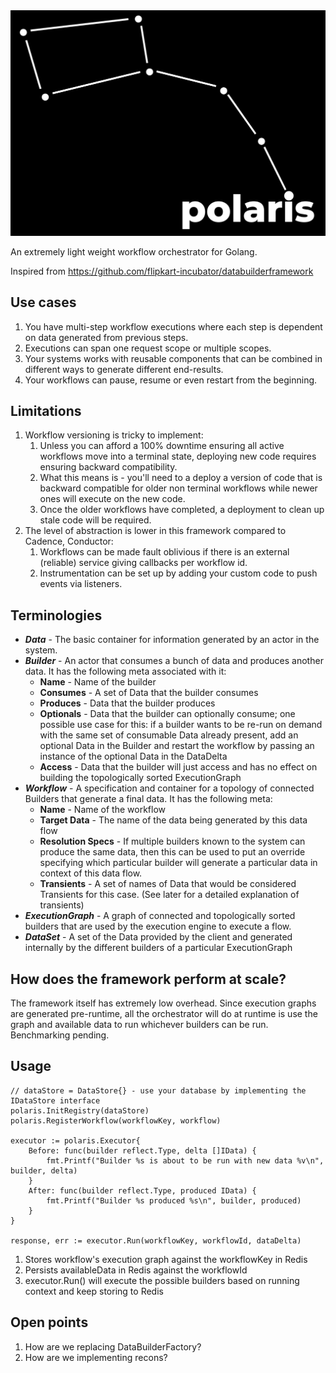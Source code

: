<img src="https://raw.githubusercontent.com/harshadmanglani/Assets/master/Polaris.jpg">

An extremely light weight workflow orchestrator for Golang.

Inspired from https://github.com/flipkart-incubator/databuilderframework
   
## Use cases
1. You have multi-step workflow executions where each step is dependent on data generated from previous steps.
2. Executions can span one request scope or multiple scopes.
3. Your systems works with reusable components that can be combined in different ways to generate different end-results.
4. Your workflows can pause, resume or even restart from the beginning.

## Limitations
1. Workflow versioning is tricky to implement:
   1. Unless you can afford a 100% downtime ensuring all active workflows move into a terminal state, deploying new code requires ensuring backward compatibility.
   2. What this means is - you'll need to a deploy a version of code that is backward compatible for older non terminal workflows while newer ones will execute on the new code.
   3. Once the older workflows have completed, a deployment to clean up stale code will be required.
2. The level of abstraction is lower in this framework compared to Cadence, Conductor:
   1. Workflows can be made fault oblivious if there is an external (reliable) service giving callbacks per workflow id.
   2. Instrumentation can be set up by adding your custom code to push events via listeners.

## Terminologies

* _**Data**_ - The basic container for information generated by an actor in the system.
* _**Builder**_ - An actor that consumes a bunch of data and produces another data. It has the following meta associated with it:
    * **Name** - Name of the builder
    * **Consumes** - A set of Data that the builder consumes
    * **Produces** - Data that the builder produces
    * **Optionals** - Data that the builder can optionally consume; one possible use case for this: if a builder wants to be re-run on demand with the same set of consumable Data already present, add an optional Data in the Builder and restart the workflow by passing an instance of the optional Data in the DataDelta
    * **Access** - Data that the builder will just access and has no effect on building the topologically sorted ExecutionGraph
* _**Workflow**_ - A specification and container for a topology of connected Builders that generate a final data. It has the following meta:
    * **Name** - Name of the workflow
    * **Target Data** - The name of the data being generated by this data flow
    * **Resolution Specs** - If multiple builders known to the system can produce the same data, then this can be used to put an override specifying which particular builder will generate a particular data in context of this data flow.
    * **Transients** - A set of names of Data that would be considered Transients for this case. (See later for a detailed explanation of transients)
* _**ExecutionGraph**_ - A graph of connected and topologically sorted builders that are used by the execution engine to execute a flow. 
* _**DataSet**_ - A set of the Data provided by the client and generated internally by the different builders of a particular ExecutionGraph

## How does the framework perform at scale?
The framework itself has extremely low overhead. Since execution graphs are generated pre-runtime, all the orchestrator will do at runtime is use the graph and available data to run whichever builders can be run. Benchmarking pending.

## Usage

```
// dataStore = DataStore{} - use your database by implementing the IDataStore interface
polaris.InitRegistry(dataStore)
polaris.RegisterWorkflow(workflowKey, workflow)

executor := polaris.Executor{
	Before: func(builder reflect.Type, delta []IData) {
        fmt.Printf("Builder %s is about to be run with new data %v\n", builder, delta)
    }
	After: func(builder reflect.Type, produced IData) {
        fmt.Printf("Builder %s produced %s\n", builder, produced)
    }
}

response, err := executor.Run(workflowKey, workflowId, dataDelta)
```

1. Stores workflow's execution graph against the workflowKey in Redis
2. Persists availableData in Redis against the workflowId
3. executor.Run() will execute the possible builders based on running context and keep storing to Redis

## Open points
1. How are we replacing DataBuilderFactory?
2. How are we implementing recons?
